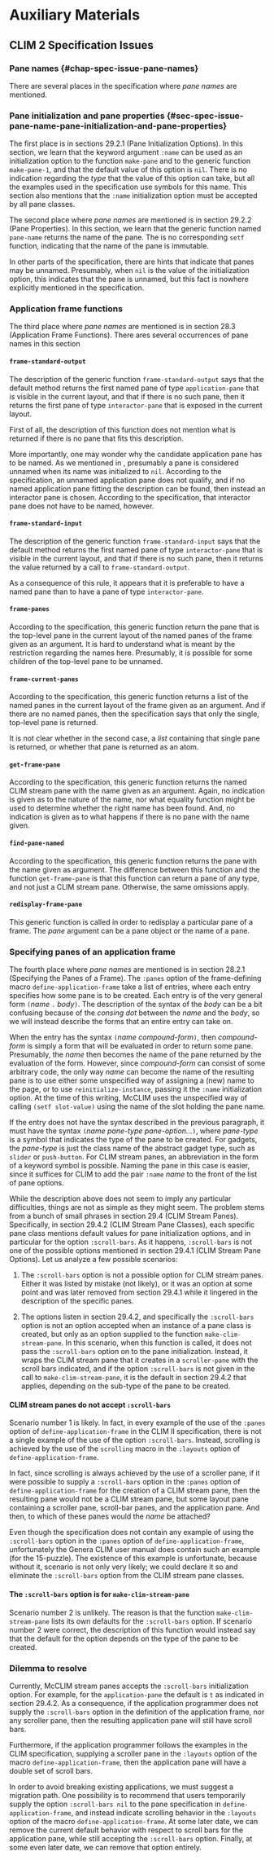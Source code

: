 # Auxiliary Materials

## CLIM 2 Specification Issues
### Pane names {#chap-spec-issue-pane-names}

There are several places in the specification where *pane names* are
mentioned.

### Pane initialization and pane properties {#sec-spec-issue-pane-name-pane-initialization-and-pane-properties}

The first place is in sections 29.2.1 (Pane Initialization Options). In
this section, we learn that the keyword argument `:name` can be used as
an initialization option to the function `make-pane` and to the generic
function `make-pane-1`, and that the default value of this option is
`nil`. There is no indication regarding the *type* that the value of
this option can take, but all the examples used in the specification use
symbols for this name. This section also mentions that the `:name`
initialization option must be accepted by all pane classes.

The second place where *pane names* are mentioned is in section 29.2.2
(Pane Properties). In this section, we learn that the generic function
named `pane-name` returns the name of the pane. The is no corresponding
`setf` function, indicating that the name of the pane is immutable.

In other parts of the specification, there are hints that indicate that
panes may be unnamed. Presumably, when `nil` is the value of the
initialization option, this indicates that the pane is unnamed, but this
fact is nowhere explicitly mentioned in the specification.

### Application frame functions

The third place where *pane names* are mentioned is in section 28.3
(Application Frame Functions). There ares several occurrences of pane
names in this section

#### `frame-standard-output`

The description of the generic function `frame-standard-output` says
that the default method returns the first named pane of type
`application-pane` that is visible in the current layout, and that if
there is no such pane, then it returns the first pane of type
`interactor-pane` that is exposed in the current layout.

First of all, the description of this function does not mention what is
returned if there is no pane that fits this description.

More importantly, one may wonder why the candidate application pane has
to be named. As we mentioned in , presumably a pane is considered
unnamed when its name was initialized to `nil`. According to the
specification, an unnamed application pane does not qualify, and if no
named application pane fitting the description can be found, then
instead an interactor pane is chosen. According to the specification,
that interactor pane does not have to be named, however.

#### `frame-standard-input`

The description of the generic function `frame-standard-input` says that
the default method returns the first named pane of type
`interactor-pane` that is visible in the current layout, and that if
there is no such pane, then it returns the value returned by a call to
`frame-standard-output`.

As a consequence of this rule, it appears that it is preferable to have
a named pane than to have a pane of type `interactor-pane`.

#### `frame-panes`

According to the specification, this generic function return the pane
that is the top-level pane in the current layout of the named panes of
the frame given as an argument. It is hard to understand what is meant
by the restriction regarding the names here. Presumably, it is possible
for some children of the top-level pane to be unnamed.

#### `frame-current-panes`

According to the specification, this generic function returns a list of
the named panes in the current layout of the frame given as an argument.
And if there are no named panes, then the specification says that only
the single, top-level pane is returned.

It is not clear whether in the second case, a *list* containing that
single pane is returned, or whether that pane is returned as an atom.

#### `get-frame-pane`

According to the specification, this generic function returns the named
CLIM stream pane with the name given as an argument. Again, no
indication is given as to the nature of the name, nor what equality
function might be used to determine whether the right name has been
found. And, no indication is given as to what happens if there is no
pane with the name given.

#### `find-pane-named`

According to the specification, this generic function returns the pane
with the name given as argument. The difference between this function
and the function `get-frame-pane` is that this function can return a
pane of any type, and not just a CLIM stream pane. Otherwise, the same
omissions apply.

#### `redisplay-frame-pane`

This generic function is called in order to redisplay a particular pane
of a frame. The *pane* argument can be a pane object or the name of a
pane.

### Specifying panes of an application frame

The fourth place where *pane names* are mentioned is in section 28.2.1
(Specifying the Panes of a Frame). The `:panes` option of the
frame-defining macro `define-application-frame` take a list of entries,
where each entry specifies how some pane is to be created. Each entry is
of the very general form `(`*name* `.` *body*`)`. The description of the
syntax of the *body* can be a bit confusing because of the *consing dot*
between the *name* and the *body*, so we will instead describe the forms
that an entire entry can take on.

When the entry has the syntax `(`*name* *compound-form*`)`, then
*compound-form* is simply a form that will be evaluated in order to
return some pane. Presumably, the *name* then becomes the name of the
pane returned by the evaluation of the form. However, since
*compound-form* can consist of some arbitrary code, the only way *name*
can become the name of the resulting pane is to use either some
unspecified way of assigning a (new) name to the page, or to use
`reinitialize-instance`, passing it the `:name` initialization option.
At the time of this writing, McCLIM uses the unspecified way of calling
`(setf slot-value)` using the name of the slot holding the pane name.

If the entry does not have the syntax described in the previous
paragraph, it must have the syntax `(`*name* *pane-type*
*pane-option\...*`)`, where *pane-type* is a symbol that indicates the
type of the pane to be created. For gadgets, the *pane-type* is just the
class name of the abstract gadget type, such as `slider` or
`push-button`. For CLIM stream panes, an abbreviation in the form of a
keyword symbol is possible. Naming the pane in this case is easier,
since it suffices for CLIM to add the pair `:name` *name* to the front
of the list of pane options.

While the description above does not seem to imply any particular
difficulties, things are not as simple as they might seem. The problem
stems from a bunch of small phrases in section 29.4 (CLIM Stream Panes).
Specifically, in section 29.4.2 (CLIM Stream Pane Classes), each
specific pane class mentions default values for pane initialization
options, and in particular for the option `:scroll-bars`. As it happens,
`:scroll-bars` is not one of the possible options mentioned in section
29.4.1 (CLIM Stream Pane Options). Let us analyze a few possible
scenarios:

1.  The `:scroll-bars` option is not a possible option for CLIM stream
    panes. Either it was listed by mistake (not likely), or it was an
    option at some point and was later removed from section 29.4.1 while
    it lingered in the description of the specific panes.

2.  The options listen in section 29.4.2, and specifically the
    `:scroll-bars` option is not an option accepted when an instance of
    a pane class is created, but only as an option supplied to the
    function `make-clim-stream-pane`. In this scenario, when this
    function is called, it does not pass the `:scroll-bars` option on to
    the pane initialization. Instead, it wraps the CLIM stream pane that
    it creates in a `scroller-pane` with the scroll bars indicated, and
    if the option `:scroll-bars` is not given in the call to
    `make-clim-stream-pane`, it is the default in section 29.4.2 that
    applies, depending on the sub-type of the pane to be created.

#### CLIM stream panes do not accept `:scroll-bars`

Scenario number $1$ is likely. In fact, in every example of the use of
the `:panes` option of `define-application-frame` in the CLIM II
specification, there is not a single example of the use of the option
`:scroll-bars`. Instead, scrolling is achieved by the use of the
`scrolling` macro in the `:layouts` option of
`define-application-frame`.

In fact, since scrolling is always achieved by the use of a scroller
pane, if it were possible to supply a `:scroll-bars` option in the
`:panes` option of `define-application-frame` for the creation of a CLIM
stream pane, then the resulting pane would not be a CLIM stream pane,
but some layout pane containing a scroller pane, scroll-bar panes, and
the application pane. And then, to which of these panes would the *name*
be attached?

Even though the specification does not contain any example of using the
`:scroll-bars` option in the `:panes` option of
`define-application-frame`, unfortunately the Genera CLIM user manual
does contain such an example (for the 15-puzzle). The existence of this
example is unfortunate, because without it, scenario is not only very
likely; we could declare it so and eliminate the `:scroll-bars` option
from the CLIM stream pane classes.

#### The `:scroll-bars` option is for `make-clim-stream-pane`

Scenario number $2$ is unlikely. The reason is that the function
`make-clim-stream-pane` lists its own defaults for the `:scroll-bars`
option. If scenario number $2$ were correct, the description of this
function would instead say that the default for the option depends on
the type of the pane to be created.

### Dilemma to resolve

Currently, McCLIM stream panes accepts the `:scroll-bars` initialization
option. For example, for the `application-pane` the default is `t` as
indicated in section 29.4.2. As a consequence, if the application
programmer does not supply the `:scroll-bars` option in the definition
of the application frame, nor any scroller pane, then the resulting
application pane will still have scroll bars.

Furthermore, if the application programmer follows the examples in the
CLIM specification, supplying a scroller pane in the `:layouts` option
of the macro `define-application-frame`, then the application pane will
have a double set of scroll bars.

In order to avoid breaking existing applications, we must suggest a
migration path. One possibility is to recommend that users temporarily
supply the option `:scroll-bars nil` to the pane specification in
`define-application-frame`, and instead indicate scrolling behavior in
the `:layouts` option of the macro `define-application-frame`. At some
later date, we can remove the current default behavior with respect to
scroll bars for the application pane, while still accepting the
`:scroll-bars` option. Finally, at some even later date, we can remove
that option entirely.
